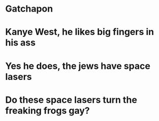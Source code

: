 # Gatchapon
# Kanye West, he likes big fingers in his ass

# Yes he does, the jews have space lasers
# Do these space lasers turn the freaking frogs gay?